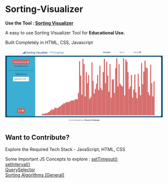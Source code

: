 # Sorting-Visualizer
<p><b>Use the Tool : <a href="https://techieshouvik.github.io/Sorting-Visualizer/">Sorting Visualizer</a></b></p>
<p>A easy to use Sorting Visualizer Tool for <b>Educational Use.</b></p>
Built Completely in HTML, CSS, Javascript<br>
<p align = "center">
  <img src = "Postpic1.PNG">
</p>
<p><h2><b>Want to Contribute?</b></h2></p>
<p> Explore the Required Tech Stack - JavaScript, HTML, CSS</p>
<p> Some Important JS Concepts to explore : 
  <a href="https://www.w3schools.com/jsref/met_win_settimeout.asp">setTimeout()</a><br>
  <a href="https://www.w3schools.com/jsref/met_win_setinterval.asp">setInterval()</a><br>
  <a href="https://www.w3schools.com/jsref/met_document_queryselector.asp">QuerySelector</a><br>
  <a href="https://www.google.com/search?q=sorting+algorithms">Sorting Algorithms [General]</a><br>
</p>
